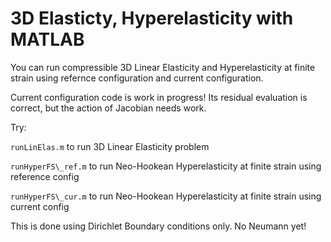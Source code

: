 # 3D Elasticty, Hyperelasticity with MATLAB

You can run compressible 3D Linear Elasticity and Hyperelasticity at finite strain using refernce configuration and current configuration.

Current configuration code is work in progress! Its residual evaluation is correct, but the action of Jacobian needs work.

Try:

`runLinElas.m` to run 3D Linear Elasticity problem

`runHyperFS\_ref.m` to run Neo-Hookean Hyperelasticity at finite strain using reference config

`runHyperFS\_cur.m` to run Neo-Hookean Hyperelasticity at finite strain using current config

This is done using Dirichlet Boundary conditions only. No Neumann yet!


